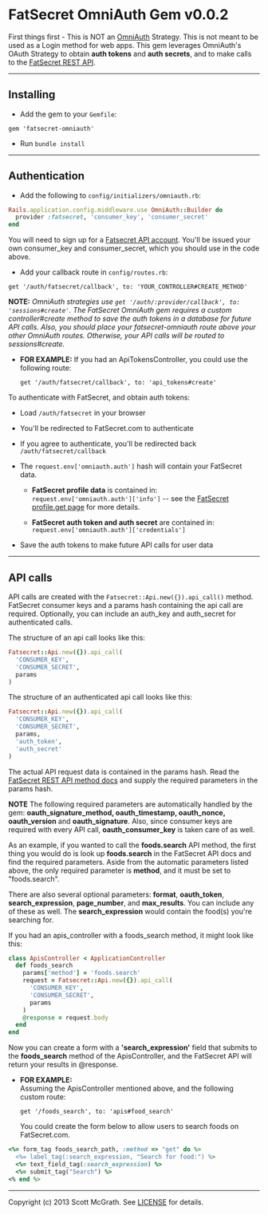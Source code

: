 # FatSecret OmniAuth Gem v0.0.2

First things first - This is NOT an [OmniAuth] Strategy. This is not meant to
be used as a Login method for web apps. This gem leverages OmniAuth's OAuth
Strategy to obtain __auth tokens__ and __auth secrets__, and to make calls to
the [FatSecret REST API].  

[OmniAuth]: https://github.com/intridea/omniauth "OmniAuth"   
[FatSecret REST API]: http://platform.fatsecret.com/api/Default.aspx?screen=rapih "FatSecret REST API"

---
## Installing

* Add the gem to your `Gemfile`:

```
gem 'fatsecret-omniauth'
```

* Run `bundle install`

---
## Authentication

* Add the following to `config/initializers/omniauth.rb`:

```ruby
Rails.application.config.middleware.use OmniAuth::Builder do
  provider :fatsecret, 'consumer_key', 'consumer_secret'
end
```

You will need to sign up for a [Fatsecret API account]. You'll be issued
your own consumer_key and consumer_secret, which you should use in the
code above.

[FatSecret API account]: http://platform.fatsecret.com/api/ "FatSecret API account" 

* Add your callback route in  `config/routes.rb`:  

```
get '/auth/fatsecret/callback', to: 'YOUR_CONTROLLER#CREATE_METHOD'
```  

__NOTE:__ *OmniAuth strategies use `get '/auth/:provider/callback', to: 'sessions#create'`.
The FatSecret OmniAuth gem requires a custom controller#create method to save the
auth tokens in a database for future API calls. Also, you should place your fatsecret-omniauth
route above your other OmniAuth routes. Otherwise, your API calls will be routed to sessions#create.*

* __FOR EXAMPLE:__ If you had an ApiTokensController, you could use the following route:

    `get '/auth/fatsecret/callback', to: 'api_tokens#create'`


To authenticate with FatSecret, and obtain auth tokens:  

* Load `/auth/fatsecret` in your browser  
* You'll be redirected to FatSecret.com to authenticate  
* If you agree to authenticate, you'll be redirected back `/auth/fatsecret/callback`  
* The `request.env['omniauth.auth']` hash will contain your FatSecret data.  

    * __FatSecret profile data__ is contained in:  
    `request.env['omniauth.auth']['info']` -- see the [FatSecret profile.get page] for more details.
    
    * __FatSecret auth token and auth secret__ are contained in:  
    `request.env['omniauth.auth']['credentials']`

* Save the auth tokens to make future API calls for user data

[FatSecret profile.get page]: http://platform.fatsecret.com/api/Default.aspx?screen=rapiref&method=profile.get "FatSecret profile.get page"  

---
## API calls

API calls are created with the `Fatsecret::Api.new({}).api_call()` method.
FatSecret consumer keys and a params hash containing
the api call are required. Optionally, you can include an auth_key and auth_secret for
authenticated calls.

The structure of an api call looks like this:

```ruby
Fatsecret::Api.new({}).api_call(
  'CONSUMER_KEY',
  'CONSUMER_SECRET', 
  params
)
```

The structure of an authenticated api call looks like this:

```ruby
Fatsecret::Api.new({}).api_call(
  'CONSUMER_KEY',
  'CONSUMER_SECRET', 
  params, 
  'auth_token',
  'auth_secret'
)
```

The actual API
request data is contained in the params hash. Read the 
[FatSecret REST API method docs] and supply the required parameters in the params hash. 

[FatSecret REST API method docs]: http://platform.fatsecret.com/api/Default.aspx?screen=rapiref "FatSecret REST API method docs"

**NOTE** The following required parameters are automatically handled by the
gem: __oauth_signature_method, oauth_timestamp, oauth_nonce, oauth_version__ and
__oauth_signature__. Also, since consumer keys are required 
with every API call, __oauth_consumer_key__ is taken care of as well.

As an example, if you wanted to call the __foods.search__ API method, the first
thing you would do is look up __foods.search__ in the FatSecret API docs and
find the required parameters. Aside from the automatic parameters
listed above, the only required parameter is  __method__, and it must be set to
"foods.search".

There are also several optional parameters: __format__, __oauth_token__,
__search_expression__, __page_number__, and __max_results__. You can include
any of these as well. The __search_expression__ would contain the food(s) you're
searching for. 

If you had an apis_controller with a foods_search method, it might look like this:

```ruby
class ApisController < ApplicationController
  def foods_search
    params['method'] = 'foods.search'
    request = Fatsecret::Api.new({}).api_call(
      'CONSUMER_KEY',
      'CONSUMER_SECRET', 
      params
    )   
    @response = request.body
  end
end
```

Now you can create a form with a __'search_expression'__ field that submits to
the __foods_search__ method of the ApisController, and the FatSecret API will
return your results in @response.


* __FOR EXAMPLE:__  
    Assuming the ApisController mentioned above, and the following custom route:

    `get '/foods_search', to: 'apis#food_search'`

    You could create the form below to allow users to search foods on FatSecret.com.

```ruby
<%= form_tag foods_search_path, :method => "get" do %>
  <%= label_tag(:search_expression, "Search for food:") %>
  <%= text_field_tag(:search_expression) %>
  <%= submit_tag("Search") %>
<% end %> 
```

---
Copyright (c) 2013 Scott McGrath. See [LICENSE] for details.

[LICENSE]: https://github.com/scrawlon/omniauth-fatsecret/blob/master/MIT-LICENSE "LICENSE"
